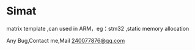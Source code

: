 # Simat
matrix template ,can used in ARM，eg：stm32 ,static memory allocation 

Any Bug,Contact me,Mail 240077876@qq.com 
